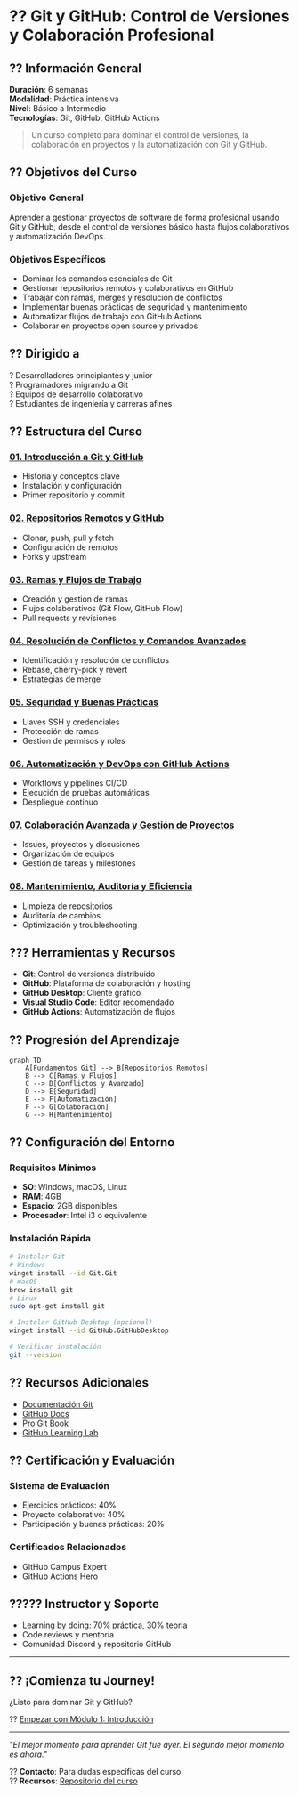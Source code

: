 # ?? Git y GitHub: Control de Versiones y Colaboración Profesional

## ?? Información General

**Duración**: 6 semanas  
**Modalidad**: Práctica intensiva  
**Nivel**: Básico a Intermedio  
**Tecnologías**: Git, GitHub, GitHub Actions

> Un curso completo para dominar el control de versiones, la colaboración en proyectos y la automatización con Git y GitHub.

## ?? Objetivos del Curso

### Objetivo General
Aprender a gestionar proyectos de software de forma profesional usando Git y GitHub, desde el control de versiones básico hasta flujos colaborativos y automatización DevOps.

### Objetivos Específicos
- Dominar los comandos esenciales de Git
- Gestionar repositorios remotos y colaborativos en GitHub
- Trabajar con ramas, merges y resolución de conflictos
- Implementar buenas prácticas de seguridad y mantenimiento
- Automatizar flujos de trabajo con GitHub Actions
- Colaborar en proyectos open source y privados

## ?? Dirigido a

? Desarrolladores principiantes y junior  
? Programadores migrando a Git  
? Equipos de desarrollo colaborativo  
? Estudiantes de ingeniería y carreras afines

## ?? Estructura del Curso

### [01. Introducción a Git y GitHub](./01-introduccion.md)
- Historia y conceptos clave
- Instalación y configuración
- Primer repositorio y commit

### [02. Repositorios Remotos y GitHub](./02-remotos.md)
- Clonar, push, pull y fetch
- Configuración de remotos
- Forks y upstream

### [03. Ramas y Flujos de Trabajo](./03-ramas.md)
- Creación y gestión de ramas
- Flujos colaborativos (Git Flow, GitHub Flow)
- Pull requests y revisiones

### [04. Resolución de Conflictos y Comandos Avanzados](./04-conflictos.md)
- Identificación y resolución de conflictos
- Rebase, cherry-pick y revert
- Estrategias de merge

### [05. Seguridad y Buenas Prácticas](./05-seguridad.md)
- Llaves SSH y credenciales
- Protección de ramas
- Gestión de permisos y roles

### [06. Automatización y DevOps con GitHub Actions](./06-automatizacion.md)
- Workflows y pipelines CI/CD
- Ejecución de pruebas automáticas
- Despliegue continuo

### [07. Colaboración Avanzada y Gestión de Proyectos](./07-colaboracion.md)
- Issues, proyectos y discusiones
- Organización de equipos
- Gestión de tareas y milestones

### [08. Mantenimiento, Auditoría y Eficiencia](./08-mantenimiento.md)
- Limpieza de repositorios
- Auditoría de cambios
- Optimización y troubleshooting

## ??? Herramientas y Recursos
- **Git**: Control de versiones distribuido
- **GitHub**: Plataforma de colaboración y hosting
- **GitHub Desktop**: Cliente gráfico
- **Visual Studio Code**: Editor recomendado
- **GitHub Actions**: Automatización de flujos

## ?? Progresión del Aprendizaje

```mermaid
graph TD
    A[Fundamentos Git] --> B[Repositorios Remotos]
    B --> C[Ramas y Flujos]
    C --> D[Conflictos y Avanzado]
    D --> E[Seguridad]
    E --> F[Automatización]
    F --> G[Colaboración]
    G --> H[Mantenimiento]
```

## ?? Configuración del Entorno

### Requisitos Mínimos
- **SO**: Windows, macOS, Linux
- **RAM**: 4GB
- **Espacio**: 2GB disponibles
- **Procesador**: Intel i3 o equivalente

### Instalación Rápida
```bash
# Instalar Git
# Windows
winget install --id Git.Git
# macOS
brew install git
# Linux
sudo apt-get install git

# Instalar GitHub Desktop (opcional)
winget install --id GitHub.GitHubDesktop

# Verificar instalación
git --version
```

## ?? Recursos Adicionales
- [Documentación Git](https://git-scm.com/doc)
- [GitHub Docs](https://docs.github.com/)
- [Pro Git Book](https://git-scm.com/book/es/v2)
- [GitHub Learning Lab](https://lab.github.com/)

## ?? Certificación y Evaluación

### Sistema de Evaluación
- Ejercicios prácticos: 40%
- Proyecto colaborativo: 40%
- Participación y buenas prácticas: 20%

### Certificados Relacionados
- GitHub Campus Expert
- GitHub Actions Hero

## ????? Instructor y Soporte
- Learning by doing: 70% práctica, 30% teoría
- Code reviews y mentoría
- Comunidad Discord y repositorio GitHub

---

## ?? ¡Comienza tu Journey!

¿Listo para dominar Git y GitHub?

?? [Empezar con Módulo 1: Introducción](./01-introduccion.md)

---

*"El mejor momento para aprender Git fue ayer. El segundo mejor momento es ahora."*

?? **Contacto**: Para dudas específicas del curso  
?? **Recursos**: [Repositorio del curso](.)
